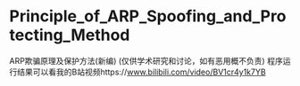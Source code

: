 # Principle_of_ARP_Spoofing_and_Protecting_Method
ARP欺骗原理及保护方法(新编)   (仅供学术研究和讨论，如有恶用概不负责)   程序运行结果可以看我的B站视频https://www.bilibili.com/video/BV1cr4y1k7YB

